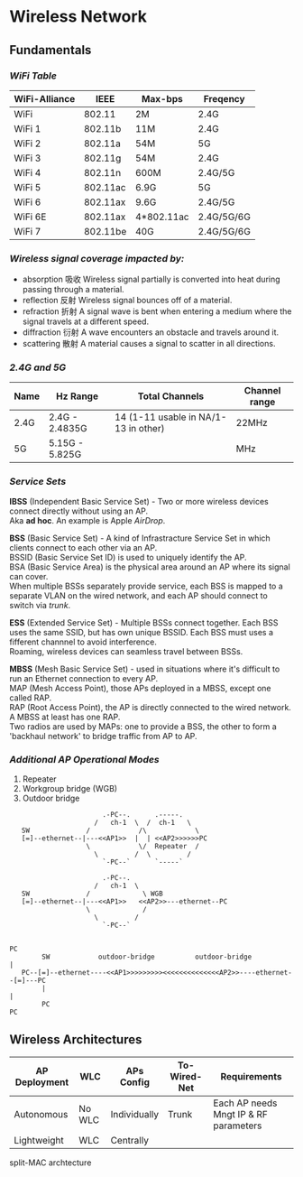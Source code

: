 # Wireless Network

## Fundamentals
### _WiFi Table_
WiFi-Alliance | IEEE | Max-bps | Freqency |
---------|------|-----------|----------|
WiFi | 802.11 | 2M | 2.4G |
WiFi 1 | 802.11b | 11M | 2.4G |
WiFi 2 | 802.11a | 54M | 5G |
WiFi 3 | 802.11g | 54M | 2.4G |
WiFi 4 | 802.11n | 600M | 2.4G/5G |
WiFi 5 | 802.11ac | 6.9G | 5G |
WiFi 6 | 802.11ax | 9.6G | 2.4G/5G |
WiFi 6E | 802.11ax | 4\*802.11ac | 2.4G/5G/6G |
WiFi 7 | 802.11be | 40G | 2.4G/5G/6G |

### _Wireless signal coverage impacted by:_
 - absorption 吸收 Wireless signal partially is converted into heat during passing through a material.
 - reflection 反射 Wireless signal bounces off of a material.
 - refraction 折射 A signal wave is bent when entering a medium where the signal travels at a different speed.
 - diffraction 衍射 A wave encounters an obstacle and travels around it.
 - scattering 散射 A material causes a signal to scatter in all directions.
 
### _2.4G and 5G_
Name | Hz Range | Total Channels | Channel range | 
-----|----------|----------------|---------------|
2.4G | 2.4G - 2.4835G | 14 (1-11 usable in NA/1-13 in other) | 22MHz |
5G   | 5.15G - 5.825G |  | MHz |

### _Service Sets_
**IBSS** (Independent Basic Service Set) - Two or more wireless devices connect directly without using an AP.  
Aka **ad hoc**. An example is Apple _AirDrop_.  

**BSS** (Basic Service Set) - A kind of Infrastracture Service Set in which clients connect to each other via an AP.  
BSSID (Basic Service Set ID) is used to uniquely identify the AP.  
BSA (Basic Service Area) is the physical area around an AP where its signal can cover.  
When multiple BSSs separately provide service, each BSS is mapped to a separate VLAN on the wired network, and each AP should connect to switch via _trunk_.

**ESS** (Extended Service Set) - Multiple BSSs connect together. Each BSS uses the same SSID, but has own unique BSSID. Each BSS must uses a fifferent channnel to avoid interference.  
Roaming, wireless devices can seamless travel between BSSs.

**MBSS** (Mesh Basic Service Set) - used in situations where it's difficult to run an Ethernet connection to every AP.  
MAP (Mesh Access Point), those APs deployed in a MBSS, except one called RAP.   
RAP (Root Access Point), the AP is directly connected to the wired network. A MBSS at least has one RAP.   
Two radios are used by MAPs: one to provide a BSS, the other to form a 'backhaul network' to bridge traffic from AP to AP.  

### _Additional AP Operational Modes_
1. Repeater
2. Workgroup bridge (WGB)
3. Outdoor bridge

```
                       .-PC--.      .-----.
                     /   ch-1  \  /  ch-1   \
   SW              /            /\            \ 
   [=]--ethernet--|---<<AP1>>  |  | <<AP2>>>>>>PC
                   \            \/  Repeater  /
                     \         /  \         /
                       `-PC--`      `-----`

                       .-PC--.         
                     /   ch-1  \      
   SW              /             \ WGB   
   [=]--ethernet--|---<<AP1>>   <<AP2>>---ethernet--PC
                   \             /   
                     \         /       
                       `-PC--`          

                                                                        PC
        SW            outdoor-bridge          outdoor-bridge            |
   PC--[=]--ethernet----<<AP1>>>>>>>>><<<<<<<<<<<<<<AP2>>----ethernet--[=]---PC
        |                                                               |
        PC                                                              PC
```

## Wireless Architectures
AP Deployment | WLC | APs Config | To-Wired-Net | Requirements | 
--------------|-----|------------|--------------|--------------|
Autonomous | No WLC | Individually | Trunk | Each AP needs Mngt IP & RF parameters |
Lightweight | WLC | Centrally | | 

split-MAC archtecture
